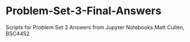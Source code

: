 # Problem-Set-3-Final-Answers
Scripts for Problem Set 3 Answers from Jupyter Notebooks
Matt Cullen, BSC4452
